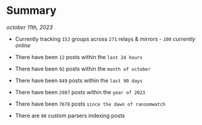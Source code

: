 
# Summary
_october 11th, 2023_

- Currently tracking `153` groups across `271` relays & mirrors - _`100` currently online_

- There have been `12` posts within the `last 24 hours`

- There have been `92` posts within the `month of october`

- There have been `849` posts within the `last 90 days`

- There have been `2987` posts within the `year of 2023`

- There have been `7678` posts `since the dawn of ransomwatch`

- There are `80` custom parsers indexing posts
